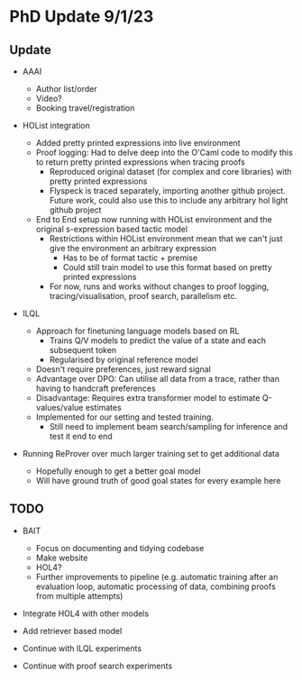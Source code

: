 # PhD Update 9/1/23

## Update 
- AAAI 
  - Author list/order
  - Video?
  - Booking travel/registration 

- HOList integration
  - Added pretty printed expressions into live environment
  - Proof logging: Had to delve deep into the O'Caml code to modify this to return pretty printed expressions when tracing proofs
    - Reproduced original dataset (for complex and core libraries) with pretty printed expressions
    - Flyspeck is traced separately, importing another github project. Future work, could also use this to 
    include any arbitrary hol light github project
  - End to End setup now running with HOList environment and the original s-expression based tactic model
    - Restrictions within HOList environment mean that we can't just give the environment an arbitrary expression
      - Has to be of format tactic + premise
      - Could still train model to use this format based on pretty printed expressions
    - For now, runs and works without changes to proof logging, tracing/visualisation, proof search,
    parallelism etc.

- ILQL
  - Approach for finetuning language models based on RL
    - Trains Q/V models to predict the value of a state and each subsequent token
    - Regularised by original reference model
  - Doesn't require preferences, just reward signal
  - Advantage over DPO: Can utilise all data from a trace, rather than having to handcraft preferences
  - Disadvantage: Requires extra transformer model to estimate Q-values/value estimates
  - Implemented for our setting and tested training. 
    - Still need to implement beam search/sampling for inference and test it end to end 

- Running ReProver over much larger training set to get additional data
  - Hopefully enough to get a better goal model
  - Will have ground truth of good goal states for every example here 

## TODO 
- BAIT
  - Focus on documenting and tidying codebase
  - Make website 
  - HOL4?
  - Further improvements to pipeline (e.g. automatic training after an evaluation loop, automatic processing of data,
  combining proofs from multiple attempts)
   
- Integrate HOL4 with other models
- Add retriever based model
- Continue with ILQL experiments
- Continue with proof search experiments
